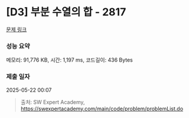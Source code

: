 # [D3] 부분 수열의 합 - 2817 

[문제 링크](https://swexpertacademy.com/main/code/problem/problemDetail.do?contestProbId=AV7IzvG6EksDFAXB) 

### 성능 요약

메모리: 91,776 KB, 시간: 1,197 ms, 코드길이: 436 Bytes

### 제출 일자

2025-05-22 00:07



> 출처: SW Expert Academy, https://swexpertacademy.com/main/code/problem/problemList.do